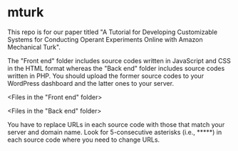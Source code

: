 # mturk
This repo is for our paper titled "A Tutorial for Developing Customizable Systems for Conducting Operant Experiments Online with Amazon Mechanical Turk".

The "Front end" folder includes source codes written in JavaScript and CSS in the HTML format whereas the "Back end" folder includes source codes written in PHP. You should upload the former source codes to your WordPress dashboard and the latter ones to your server.

<Files in the "Front end" folder>


<Files in the "Back end" folder>


You have to replace URLs in each source code with those that match your server and domain name. Look for 5-consecutive asterisks (i.e., *****) in each source code where you need to change URLs.    
